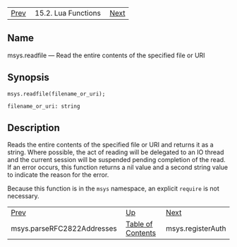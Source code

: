 |     |     |     |
| --- | --- | --- |
| [Prev](lua.ref.msys.parseRFC2822Addresses)  | 15.2. Lua Functions |  [Next](lua.ref.msys.registerAuth.php) |

<a name="lua.ref.msys.readfile"></a>
## Name

msys.readfile — Read the entire contents of the specified file or URI

<a name="idp24565664"></a>
## Synopsis

`msys.readfile(filename_or_uri);`

`filename_or_uri: string`<a name="idp24568368"></a>
## Description

Reads the entire contents of the specified file or URI and returns it as a string. Where possible, the act of reading will be delegated to an IO thread and the current session will be suspended pending completion of the read. If an error occurs, this function returns a nil value and a second string value to indicate the reason for the error.

Because this function is in the `msys` namespace, an explicit `require` is not necessary.

|     |     |     |
| --- | --- | --- |
| [Prev](lua.ref.msys.parseRFC2822Addresses)  | [Up](lua.function.details.php) |  [Next](lua.ref.msys.registerAuth.php) |
| msys.parseRFC2822Addresses  | [Table of Contents](index) |  msys.registerAuth |
